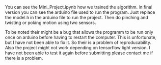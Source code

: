You can see the Mini_Project.ipynb how we trained the algorithm.
In final version you can see the arduino file used to run the program. Just replace the model.h in the arduino file to run the project. Then do pinching and twisting or poking motion using two sensors.








To be noted their might be a bug that allows the programm to be run only once on arduino before having to restart the computer. This is unfortunate, but I have not been able to fix it. So their is a problem of reproducability.
Also the project might not work depending on tensorflow light version. 
I have not been able to test it again before submitting please contact me if there is a problem.


